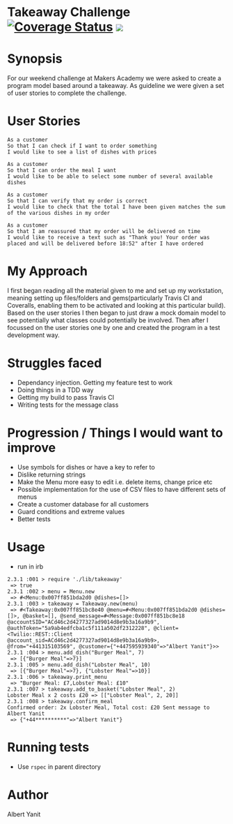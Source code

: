 Takeaway Challenge  <a href='https://coveralls.io/github/ayanit1/takeaway-challenge?branch=master'><img src='https://coveralls.io/repos/github/ayanit1/takeaway-challenge/badge.svg?branch=master' alt='Coverage Status' /></a> <a href="https://travis-ci.org/ayanit1/airport_challenge"><img src="https://travis-ci.org/ayanit1/airport_challenge.svg?branch=master"></a>
==================

Synopsis
========
For our weekend challenge at Makers Academy we were asked to create a program model based around a takeaway. As guideline we were given a set of user stories to complete the challenge.

User Stories
============
```
As a customer
So that I can check if I want to order something
I would like to see a list of dishes with prices

As a customer
So that I can order the meal I want
I would like to be able to select some number of several available dishes

As a customer
So that I can verify that my order is correct
I would like to check that the total I have been given matches the sum of the various dishes in my order

As a customer
So that I am reassured that my order will be delivered on time
I would like to receive a text such as "Thank you! Your order was placed and will be delivered before 18:52" after I have ordered
```

My Approach
===========
I first began reading all the material given to me and set up my workstation, meaning setting up files/folders and gems(particularly Travis CI and Coveralls, enabling them to be activated and looking at this particular build). Based on the user stories I then began to just draw a mock domain model to see potentially what classes could potentially be involved. Then after I focussed on the user stories one by one and created the program in a test development way.

Struggles faced
===============
- Dependancy injection. Getting my feature test to work
- Doing things in a TDD way
- Getting my build to pass Travis CI
- Writing tests for the message class


Progression / Things I would want to improve
============================================
- Use symbols for dishes or have a key to refer to
- Dislike returning strings
- Make the Menu more easy to edit i.e. delete items, change price etc
- Possible implementation for the use of CSV files to have different sets of menus
- Create a customer database for all customers
- Guard conditions and extreme values
- Better tests

Usage
==========
- run in irb

```
2.3.1 :001 > require './lib/takeaway'
 => true
2.3.1 :002 > menu = Menu.new
 => #<Menu:0x007ff851bda2d0 @dishes=[]>
2.3.1 :003 > takeaway = Takeaway.new(menu)
 => #<Takeaway:0x007ff851bc8e40 @menu=#<Menu:0x007ff851bda2d0 @dishes=[]>, @basket=[], @send_message=#<Message:0x007ff851bc8e18 @accountSID="ACd46c2d4277327ad9014d8e9b3a16a9b9", @authToken="5a9ab4edfcba1c5f111a502df2312228", @client=<Twilio::REST::Client @account_sid=ACd46c2d4277327ad9014d8e9b3a16a9b9>, @from="+441315103569", @customer={"+447595939340"=>"Albert Yanit"}>>
2.3.1 :004 > menu.add_dish("Burger Meal", 7)
 => [{"Burger Meal"=>7}]
2.3.1 :005 > menu.add_dish("Lobster Meal", 10)
 => [{"Burger Meal"=>7}, {"Lobster Meal"=>10}]
2.3.1 :006 > takeaway.print_menu
 => "Burger Meal: £7,Lobster Meal: £10"
2.3.1 :007 > takeaway.add_to_basket("Lobster Meal", 2)
Lobster Meal x 2 costs £20 => [["Lobster Meal", 2, 20]]
2.3.1 :008 > takeaway.confirm_meal
Confirmed order: 2x Lobster Meal, Total cost: £20 Sent message to Albert Yanit
 => {"+44**********"=>"Albert Yanit"}
 ```
Running tests
=============
- Use ```rspec``` in parent directory

Author
====================
Albert Yanit
